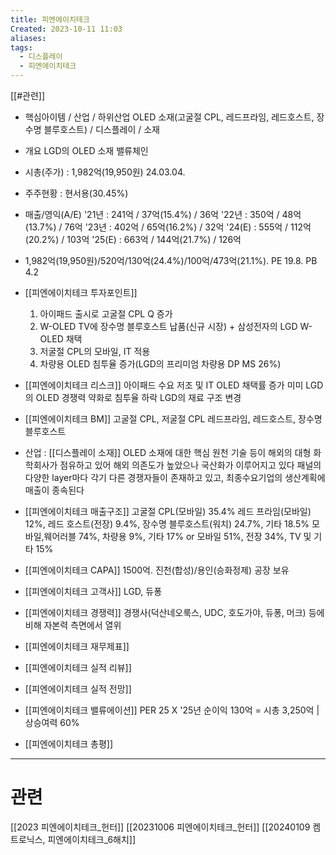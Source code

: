 ```yaml
---
title: 피엔에이치테크
Created: 2023-10-11 11:03
aliases: 
tags:
  - 디스플레이
  - 피엔에이치테크
---
```

[[#관련]]
- 핵심아이템 / 산업 / 하위산업
	OLED 소재(고굴절 CPL, 레드프라임, 레드호스트, 장수명 블루호스트) / 디스플레이 / 소재
- 개요
	LGD의 OLED 소재 밸류체인
- 시총(주가) : 1,982억(19,950원) 24.03.04.
- 주주현황 : 현서용(30.45%)
- 매출/영익(A/E)
	'21년 : 241억 / 37억(15.4%) / 36억
	'22년 : 350억 / 48억(13.7%) / 76억
	'23년 : 402억 / 65억(16.2%) / 32억
	'24(E) : 555억 / 112억(20.2%) / 103억
	'25(E) : 663억 / 144억(21.7%) / 126억
- 1,982억(19,950원)/520억/130억(24.4%)/100억/473억(21.1%). PE 19.8. PB 4.2
- [[피엔에이치테크  투자포인트]]
	1) 아이패드 출시로 고굴절 CPL Q 증가
	2) W-OLED TV에 장수명 블루호스트 납품(신규 시장) + 삼성전자의 LGD W-OLED 채택
	3) 저굴절 CPL의 모바일, IT 적용
	4) 차량용 OLED 침투율 증가(LGD의 프리미엄 차량용 DP MS 26%)
- [[피엔에이치테크 리스크]]
	아이패드 수요 저조 및 IT OLED 채택률 증가 미미
	LGD의 OLED 경쟁력 약화로 침투율 하락
	LGD의 재료 구조 변경
- [[피엔에이치테크 BM]]
	고굴절 CPL, 저굴절 CPL
	레드프라임, 레드호스트, 장수명 블루호스트
- 산업 : [[디스플레이 소재]]
	OLED 소재에 대한 핵심 원천 기술 등이 해외의 대형 화학회사가 점유하고 있어 해외 의존도가 높았으나 국산화가 이루어지고 있다
	패널의 다양한 layer마다 각기 다른 경쟁자들이 존재하고 있고, 최종수요기업의 생산계획에 매출이 종속된다
- [[피엔에이치테크 매출구조]]
	고굴절 CPL(모바일) 35.4%
	레드 프라임(모바일) 12%, 레드 호스트(전장) 9.4%, 장수명 블루호스트(워치) 24.7%, 기타 18.5%
	모바일,웨어러블 74%, 차량용 9%, 기타 17% or 모바일 51%, 전장 34%, TV 및 기타 15%
- [[피엔에이치테크  CAPA]]
	1500억. 진천(합성)/용인(승화정제) 공장 보유
- [[피엔에이치테크  고객사]]
	LGD, 듀퐁
- [[피엔에이치테크 경쟁력]]
	경쟁사(덕산네오룩스, UDC, 호도가야, 듀퐁, 머크) 등에 비해 자본력 측면에서 열위
- [[피엔에이치테크 재무제표]]
	
- [[피엔에이치테크 실적 리뷰]]
	
- [[피엔에이치테크 실적 전망]]
	
- [[피엔에이치테크 밸류에이션]]
	PER 25 X '25년 순이익 130억 = 시총 3,250억 | 상승여력 60%
- [[피엔에이치테크 총평]]
	
***
# 관련
[[2023 피엔에이치테크_헌터]]
[[20231006 피엔에이치테크_헌터]]
[[20240109 켐트로닉스, 피엔에이치테크_6해치]]
